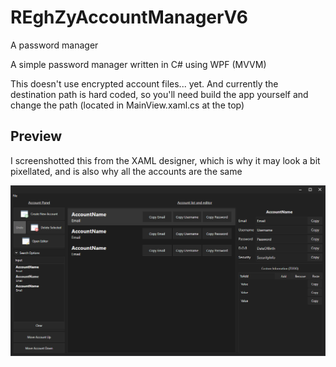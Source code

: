# REghZyAccountManagerV6
A password manager

A simple password manager written in C# using WPF (MVVM)

This doesn't use encrypted account files... yet. And currently the destination path is hard coded, 
so you'll need build the app yourself and change the path (located in MainView.xaml.cs at the top)

## Preview

I screenshotted this from the XAML designer, which is why it may look a bit pixellated, and is also why all the accounts are the same

![](devenv_2022-02-17_01.05.27.png)
